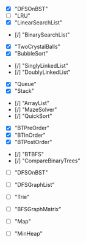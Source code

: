 - [x] "DFSOnBST"
- [ ] "LRU"
- [x] "LinearSearchList"
- [/] "BinarySearchList"
- [x] "TwoCrystalBalls"
- [x] "BubbleSort"
- [/] "SinglyLinkedList" 
- [/] "DoublyLinkedList" 
- [x] "Queue"
- [x] "Stack"
- [/] "ArrayList" 
- [/] "MazeSolver" 
- [/] "QuickSort" 
- [x] "BTPreOrder"
- [x] "BTInOrder"
- [x] "BTPostOrder"
- [/] "BTBFS"
- [/] "CompareBinaryTrees"
- [ ] "DFSOnBST"
- [ ] "DFSGraphList"
- [ ] "Trie"
- [ ] "BFSGraphMatrix"
- [ ] "Map"
- [ ] "MinHeap"


